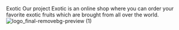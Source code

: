 Exotic
Our project Exotic is an online shop where you can order your favorite exotic fruits which are brought from all over the world.
![logo_final-removebg-preview (1)](https://user-images.githubusercontent.com/93769004/222761763-9acbec58-178d-48da-8e65-9b93b02d7dcc.png)
